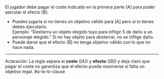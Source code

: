 El jugador debe pagar el coste indicado en la primera parte [A] para poder ejecutar el efecto [B].  
- Puedes jugarla si no tienes un objetivo válido para [A] pero si lo tienes debes ejecutarlo.  
    Ejemplo: “Destierra un objeto elegido tuyo para infligir 5 de daño a un personaje elegido.” Si no hay objeto para desterrar, no se inflige daño.
- Puede darse que el efecto [B] no tenga objetivo válido con lo que no hace nada. 
---
Aclaración:
La regla separa el **coste** ([A]) y **efecto** ([B]) y deja claro que pagar el coste no garantiza que el efecto pueda resolverse si falta un objetivo legal.
#a-to-b-clause